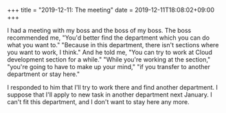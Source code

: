 +++
title =  "2019-12-11: The meeting"
date = 2019-12-11T18:08:02+09:00
+++

I had a meeting with my boss and the boss of my boss.
The boss recommended me,
"You'd better find the department which you can do what you want to."
"Because in this department, there isn't sections where you want to work, I think."
And he told me,
"You can try to work at Cloud development section for a while."
"While you're working at the section,"
"you're going to have to make up your mind,"
"if you transfer to another department or stay here."

I responded to him that I'll try to work there and find another department.
I suppose that I'll apply to new task in another department next January.
I can't fit this department, and I don't want to stay here any more.
